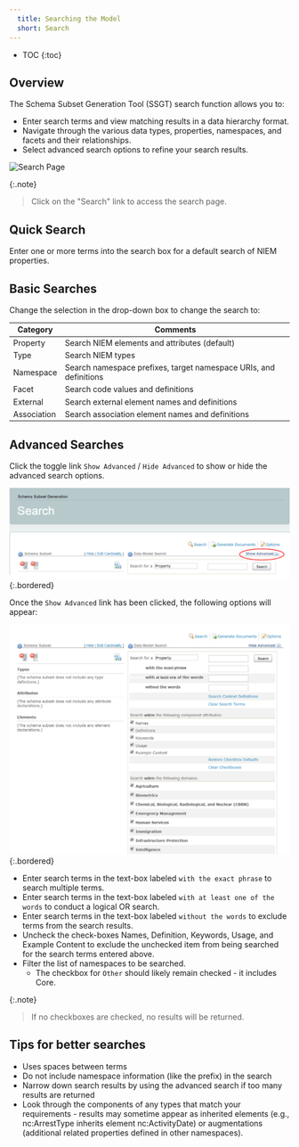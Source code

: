 ```yaml
---
  title: Searching the Model
  short: Search
---
```


- TOC
{:toc}

## Overview

The Schema Subset Generation Tool (SSGT) search function allows you to:

- Enter search terms and view matching results in a data hierarchy format.
- Navigate through the various data types, properties, namespaces, and facets and their relationships.
- Select advanced search options to refine your search results.

![Search Page](./images/search-page.png)

{:.note}
> Click on the "Search" link to access the search page.

## Quick Search

Enter one or more terms into the search box for a default search of NIEM properties.

## Basic Searches

Change the selection in the drop-down box to change the search to:

| Category    | Comments |
| --------    | -------- |
| Property    | Search NIEM elements and attributes (default) |
| Type        | Search NIEM types |
| Namespace   | Search namespace prefixes, target namespace URIs, and definitions |
| Facet       | Search code values and definitions |
| External    | Search external element names and definitions |
| Association | Search association element names and definitions |

## Advanced Searches

Click the toggle link `Show Advanced` / `Hide Advanced` to show or hide the advanced search options.

![Advanced Search](./images/advanced-search-link.png)
{:.bordered}

Once the `Show Advanced` link has been clicked, the following options will appear:

![Advanced Search](./images/advanced-search-options.png)
{:.bordered}

- Enter search terms in the text-box labeled `with the exact phrase` to search multiple terms.
- Enter search terms in the text-box labeled `with at least one of the words` to conduct a logical OR search.
- Enter search terms in the text-box labeled `without the words` to exclude terms from the search results.
- Uncheck the check-boxes Names, Definition, Keywords, Usage, and Example Content to exclude the unchecked item from being searched for the search terms entered above.
- Filter the list of namespaces to be searched.
  - The checkbox for `Other` should likely remain checked - it includes Core.

{:.note}
> If no checkboxes are checked, no results will be returned.

## Tips for better searches

- Uses spaces between terms
- Do not include namespace information (like the prefix) in the search
- Narrow down search results by using the advanced search if too many results are returned
- Look through the components of any types that match your requirements - results may sometime appear as inherited elements (e.g., nc:ArrestType inherits element nc:ActivityDate) or augmentations (additional related properties defined in other namespaces).
